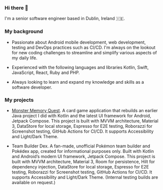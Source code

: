 ### Hi there 👋

I'm a senior software engineer based in Dublin, Ireland 🇮🇪.

### My background

- Passionate about Android mobile development, web development, testing and DevOps practices such as CI/CD. I'm always on the lookout for new coding challenges to streamline and simplify various aspects of my daily life.

- Experienced with the following languages and libraries Kotlin, Swift, JavaScript, React, Ruby and PHP.

- Always looking to learn and expand my knowledge and skills as a software developer.

### My projects

- [Monster Memory Quest](https://play.google.com/store/apps/details?id=com.golden_giraffe_games.android_compose_card_game). A card game application that rebuilds an earlier Java project I did with Kotlin and the latest UI framework for Android, Jetpack Compose. This project is built with MVVM architecture, Material 3, DataStore for local storage, Espresso for E2E testing, Roborazzi for Screenshot testing, GitHub Actions for CI/CD. It supports Accessibility and Light/Dark Theme.

<!-- <a href='https://play.google.com/store/apps/details?id=com.golden_giraffe_games.android_compose_card_game&pcampaignid=pcampaignidMKT-Other-global-all-co-prtnr-py-PartBadge-Mar2515-1'><img alt='Get it on Google Play' src='https://play.google.com/intl/en_us/badges/static/images/badges/en_badge_web_generic.png' height="60px"/></a> -->

- Team Builder Dex. A fan-made, unofficial Pokémon team builder and Pokédex app, created for informational purposes only. Built with Kotlin and Android’s modern UI framework, Jetpack Compose. This project is built with MVVM architecture, Material 3, Room for persistence, Hilt for dependency injection, DataStore for local storage, Espresso for E2E testing, Roborazzi for Screenshot testing, GitHub Actions for CI/CD. It supports Accessibility and Light/Dark Theme. (Internal testing builds are available on request.)

<!--
**JPrendy/JPrendy** is a ✨ _special_ ✨ repository because its `README.md` (this file) appears on your GitHub profile.

Here are some ideas to get you started:

- 🔭 I’m currently working on ...
- 🌱 I’m currently learning ...
- 👯 I’m looking to collaborate on ...
- 🤔 I’m looking for help with ...
- 💬 Ask me about ...
- 📫 How to reach me: ...
- 😄 Pronouns: ...
- ⚡ Fun fact: ...
-->
